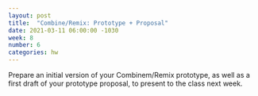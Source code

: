 ```yaml
---
layout: post
title:  "Combine/Remix: Prototype + Proposal"
date: 2021-03-11 06:00:00 -1030
week: 8
number: 6
categories: hw
---
```


Prepare an initial version of your Combinem/Remix prototype, as well as a first draft of your prototype proposal, to present to the class next week.
